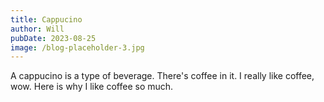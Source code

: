 ```yaml
---
title: Cappucino
author: Will
pubDate: 2023-08-25
image: /blog-placeholder-3.jpg
---
```


A cappucino is a type of beverage. There's coffee in it. I really like coffee, wow. Here is why I like coffee so much.
